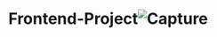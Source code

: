 # Frontend-Project![Capture](https://github.com/user-attachments/assets/2bfb2079-974e-4da1-b3a8-af04d69222f9)

